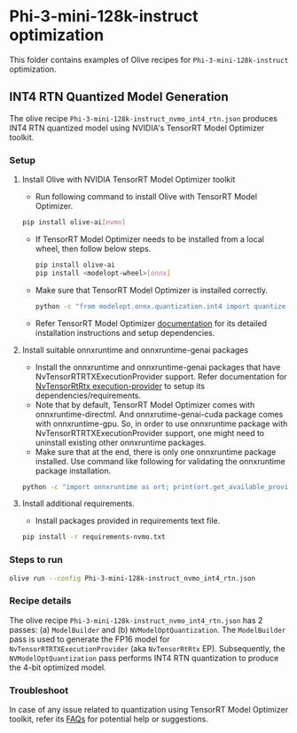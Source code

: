 # Phi-3-mini-128k-instruct optimization

This folder contains examples of Olive recipes for `Phi-3-mini-128k-instruct` optimization.

## INT4 RTN Quantized Model Generation

The olive recipe `Phi-3-mini-128k-instruct_nvmo_int4_rtn.json` produces INT4 RTN quantized model using NVIDIA's TensorRT Model Optimizer toolkit.

### Setup

1. Install Olive with NVIDIA TensorRT Model Optimizer toolkit

    - Run following command to install Olive with TensorRT Model Optimizer.
    ```bash
    pip install olive-ai[nvmo]
    ```

    - If TensorRT Model Optimizer needs to be installed from a local wheel, then follow below steps.

        ```bash
        pip install olive-ai
        pip install <modelopt-wheel>[onnx]
        ```

    - Make sure that TensorRT Model Optimizer is installed correctly.
        ```bash
        python -c "from modelopt.onnx.quantization.int4 import quantize as quantize_int4"
        ```
    
    - Refer TensorRT Model Optimizer [documentation](https://nvidia.github.io/TensorRT-Model-Optimizer/getting_started/windows/_installation_with_olive.html) for its detailed installation instructions and setup dependencies.

2. Install suitable onnxruntime and onnxruntime-genai packages

    - Install the onnxruntime and onnxruntime-genai packages that have NvTensorRTRTXExecutionProvider support. Refer documentation for [NvTensorRtRtx execution-provider](https://onnxruntime.ai/docs/execution-providers/TensorRTRTX-ExecutionProvider) to setup its dependencies/requirements. 
    - Note that by default, TensorRT Model Optimizer comes with onnxruntime-directml. And onnxrutime-genai-cuda package comes with onnxruntime-gpu. So, in order to use onnxruntime package with NvTensorRTRTXExecutionProvider support, one might need to uninstall existing other onnxruntime packages.
    - Make sure that at the end, there is only one onnxruntime package installed. Use command like following for validating the onnxruntime package installation.
    ```bash
    python -c "import onnxruntime as ort; print(ort.get_available_providers())"
    ```

3. Install additional requirements.

    - Install packages provided in requirements text file.
    ```bash
    pip install -r requirements-nvmo.txt
    ```

### Steps to run

```bash
olive run --config Phi-3-mini-128k-instruct_nvmo_int4_rtn.json
```

### Recipe details

The olive recipe `Phi-3-mini-128k-instruct_nvmo_int4_rtn.json` has 2 passes: (a) `ModelBuilder` and (b) `NVModelOptQuantization`. The `ModelBuilder` pass is used to generate the FP16 model for `NvTensorRTRTXExecutionProvider` (aka `NvTensorRtRtx` EP). Subsequently, the `NVModelOptQuantization` pass performs INT4 RTN quantization to produce the 4-bit optimized model.

### Troubleshoot

In case of any issue related to quantization using TensorRT Model Optimizer toolkit, refer its [FAQs](https://nvidia.github.io/TensorRT-Model-Optimizer/support/2_faqs.html) for potential help or suggestions.